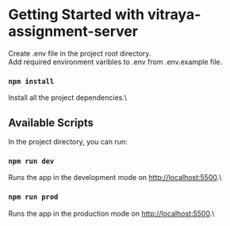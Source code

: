 # Getting Started with vitraya-assignment-server

Create .env file in the project root directory.\
Add required environment varibles to .env from .env.example file.

### `npm install`

Install all the project dependencies.\

## Available Scripts

In the project directory, you can run:

### `npm run dev`

Runs the app in the development mode on [http://localhost:5500](http://localhost:5500).\

### `npm run prod`

Runs the app in the production mode on [http://localhost:5500](http://localhost:5500).\
